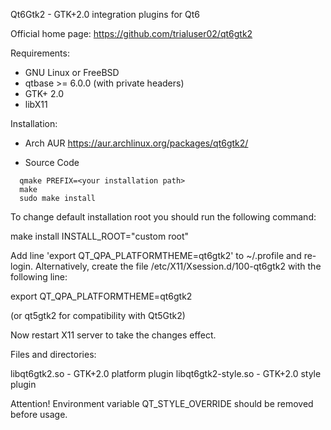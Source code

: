 Qt6Gtk2 - GTK+2.0 integration plugins for Qt6

Official home page: https://github.com/trialuser02/qt6gtk2

Requirements:

- GNU Linux or FreeBSD
- qtbase >= 6.0.0 (with private headers)
- GTK+ 2.0
- libX11

Installation:

- Arch AUR
  https://aur.archlinux.org/packages/qt6gtk2/

- Source Code
```
  qmake PREFIX=<your installation path>
  make
  sudo make install
```

To change default installation root you should run the following
command:

make install INSTALL_ROOT="custom root"

Add line 'export QT_QPA_PLATFORMTHEME=qt6gtk2' to ~/.profile and re-login.
Alternatively, create the file /etc/X11/Xsession.d/100-qt6gtk2 with
the following line:

export QT_QPA_PLATFORMTHEME=qt6gtk2

(or qt5gtk2 for compatibility with Qt5Gtk2)

Now restart X11 server to take the changes effect.

Files and directories:

libqt6gtk2.so - GTK+2.0 platform plugin
libqt6gtk2-style.so - GTK+2.0 style plugin

Attention!
Environment variable QT_STYLE_OVERRIDE should be removed before usage.
